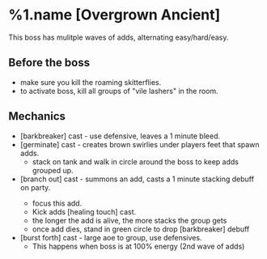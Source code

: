 %1.name [Overgrown Ancient]
=======
This boss has mulitple waves of adds, alternating easy/hard/easy.

Before the boss
---------------
- make sure you kill the roaming skitterflies.
- to activate boss, kill all groups of "vile lashers" in the room.

Mechanics
---------
- [barkbreaker] cast - use defensive, leaves a 1 minute bleed.
- [germinate] cast - creates brown swirlies under players feet that spawn adds.
    - stack on tank and walk in circle around the boss to keep adds grouped up.
- [branch out] cast - summons an <ancient branch> add, casts a 1 minute stacking debuff on party.
    - focus this add.
    - Kick adds [healing touch] cast.
    - the longer the add is alive, the more stacks the group gets
    - once add dies, stand in green circle to drop [barkbreaker] debuff
- [burst forth] cast - large aoe to group, use defensives.
    - This happens when boss is at 100% energy (2nd wave of adds)
